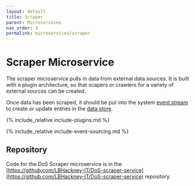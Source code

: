 ```yaml
---
layout: default
title: Scraper
parent: Microservices
nav_order: 3
permalink: microservices/scraper
---
```


# Scraper Microservice

The scraper microservice pulls in data from external data sources. It is built with a plugin architecture, so that scapers or crawlers for a variety of external sources can be created.

Once data has been scraped, it should be put into the system [event stream](./eventstream) to create or update entries in the [data store](./datastore).

{% include_relative include-plugins.md %}

{% include_relative include-event-sourcing.md %}

## Repository

Code for the DoS Scraper microservice is in the [https://github.com/LBHackney-IT/DoS-scraper-service](https://github.com/LBHackney-IT/DoS-scraper-service) repository.
